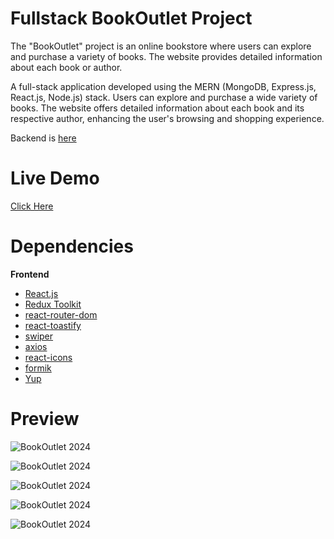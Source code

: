 # Fullstack BookOutlet Project

The "BookOutlet" project is an online bookstore where users can explore and purchase a variety of books. The website provides detailed information about each book or author.

A full-stack application developed using the MERN (MongoDB, Express.js, React.js, Node.js) stack. Users can explore and purchase a wide variety of books. The website offers detailed information about each book and its respective author, enhancing the user's browsing and shopping experience.

Backend is [here](https://github.com/andreicruceanu/BookOutlet-backend)

# Live Demo

[Click Here](https://bookoutlet.vercel.app/)

# Dependencies

**Frontend**

- [React.js](https://reactjs.org/)
- [Redux Toolkit](https://redux-toolkit.js.org/)
- [react-router-dom](https://reactrouter.com/web/guides/quick-start)
- [react-toastify](https://fkhadra.github.io/react-toastify/introduction)
- [swiper](https://swiperjs.com/)
- [axios](https://www.npmjs.com/package/axios)
- [react-icons](https://react-icons.github.io/react-icons/)
- [formik](https://formik.org/)
- [Yup](https://yup-docs.vercel.app/docs/intro)


# Preview

![BookOutlet 2024](https://github.com/andreicruceanu/BookOutlet-frontend/blob/6968a9f7584deb1613bd33153e1f95173f49104b/src/images/preview/BookOutlet-Home.png)

![BookOutlet 2024](https://github.com/andreicruceanu/BookOutlet-frontend/blob/6968a9f7584deb1613bd33153e1f95173f49104b/src/images/preview/BookOutlet%20-%20Details%20Book.png)

![BookOutlet 2024](https://github.com/andreicruceanu/BookOutlet-frontend/blob/6968a9f7584deb1613bd33153e1f95173f49104b/src/images/preview/Favorite%20Page.png)

![BookOutlet 2024](https://github.com/andreicruceanu/BookOutlet-frontend/blob/6968a9f7584deb1613bd33153e1f95173f49104b/src/images/preview/Cart.png)

![BookOutlet 2024](https://github.com/andreicruceanu/BookOutlet-frontend/blob/6968a9f7584deb1613bd33153e1f95173f49104b/src/images/preview/CreateAccount.png)
